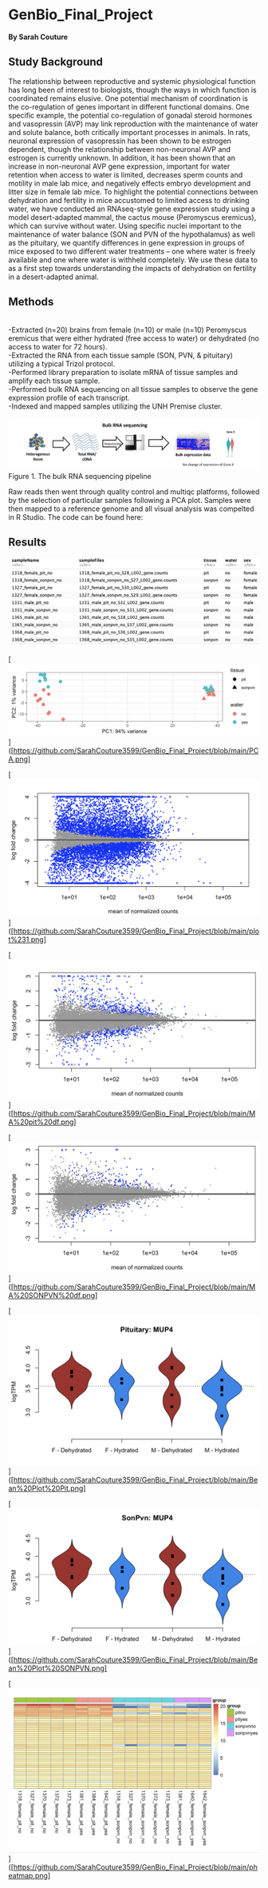 # GenBio_Final_Project
**By Sarah Couture**

## Study Background 
The relationship between reproductive and systemic physiological function has long been of interest to biologists, though the ways in which function is coordinated remains elusive. One potential mechanism of coordination is the co-regulation of genes important in different functional domains. One specific example, the potential co-regulation of gonadal steroid hormones and vasopressin (AVP) may link reproduction with the maintenance of water and solute balance, both critically important processes in animals. In rats, neuronal expression of vasopressin has been shown to be estrogen dependent, though the relationship between non-neuronal AVP and estrogen is currently unknown. In addition, it has been shown that an increase in non-neuronal AVP gene expression, important for water retention when access to water is limited, decreases sperm counts and motility in male lab mice, and negatively effects embryo development and litter size in female lab mice. To highlight the potential connections between dehydration and fertility in mice accustomed to limited access to drinking water, we have conducted an RNAseq-style gene expression study using a model desert-adapted mammal, the cactus mouse (Peromyscus eremicus), which can survive without water. Using specific nuclei important to the maintenance of water balance (SON and PVN of the hypothalamus) as well as the pituitary, we quantify differences in gene expression in groups of mice exposed to two different water treatments – one where water is freely available and one where water is withheld completely. We use these data to as a first step towards understanding the impacts of dehydration on fertility in a desert-adapted animal. 


## Methods 
<br>-Extracted (n=20) brains from female (n=10) or male (n=10) Peromyscus eremicus that were either hydrated (free access to water) or dehydrated (no access to water for 72 hours). 
<br>-Extracted the RNA from each tissue sample (SON, PVN, & pituitary) utilizing a typical Trizol protocol. 
<br>-Performed library preparation to isolate mRNA of tissue samples and amplify each tissue sample. 
<br>-Performed bulk RNA sequencing on all tissue samples to observe the gene expression profile of each transcript. 
<br>-Indexed and mapped samples utilizing the UNH Premise cluster.  

[![](./RNAseq.png)](https://github.com/SarahCouture3599/GenBio_Final_Project/blob/main/RNAseq.png)
Figure 1. The bulk RNA sequencing pipeline 

Raw reads then went through quality control and multiqc platforms, followed by the selection of particular samples following a PCA plot. Samples were then mapped to a reference genome and all visual analysis was compelted in R Studio. The code can be found here: 
## Results 



[![](./sampletable.png)](https://github.com/SarahCouture3599/GenBio_Final_Project/blob/main/sampletable.png)


[![](./PCA.png)]([https://github.com/SarahCouture3599/GenBio_Final_Project/blob/main/PCA.png]


[![](./plot%231.png)]([https://github.com/SarahCouture3599/GenBio_Final_Project/blob/main/plot%231.png]


[![](./MA%20pit%20df.png)]([https://github.com/SarahCouture3599/GenBio_Final_Project/blob/main/MA%20pit%20df.png]


[![](./MA%20SONPVN%20df.png)]([https://github.com/SarahCouture3599/GenBio_Final_Project/blob/main/MA%20SONPVN%20df.png]


[![](./Bean%20Plot%20Pit.png)]([https://github.com/SarahCouture3599/GenBio_Final_Project/blob/main/Bean%20Plot%20Pit.png]


[![](./Bean%20Plot%20SONPVN.png)]([https://github.com/SarahCouture3599/GenBio_Final_Project/blob/main/Bean%20Plot%20SONPVN.png]


[![](./pheatmap.png)]([https://github.com/SarahCouture3599/GenBio_Final_Project/blob/main/pheatmap.png]
